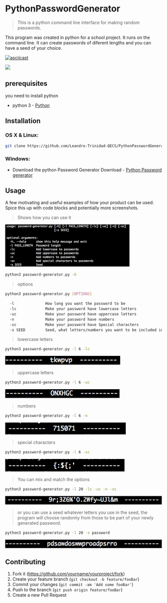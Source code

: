 # PythonPasswordGenerator
> This is a python command line interface for making random passwords.

This program was created in python for a school project. It runs on the command line. It can create passwords of diferent lengths and you can have a seed of your choice.

[![asciicast](https://asciinema.org/a/SengOaNF0rOhfoqdIPfpHR8cb.png)](https://asciinema.org/a/SengOaNF0rOhfoqdIPfpHR8cb)



![](header.png)
## prerequisites
you need to install python
* python 3 - [Python](https://www.python.org/)
## Installation

### OS X & Linux:

```sh
git clone https://github.com/Leandro-Trinidad-QECS/PythonPasswordGenerator.git
```

### Windows:
*  Download the python Password Generator
Download - [Python Password generator](https://github.com/Leandro-Trinidad-QECS/PythonPasswordGenerator/archive/master.zip)

## Usage

A few motivating and useful examples of how your product can be used. Spice this up with code blocks and potentially more screenshots.

> Shows how you can use it


![](data/Usage.png)
```sh
python3 password-generator.py -h
```
> options
```sh
python3 password-generator.py [OPTIONS]
```
```sh
  -l              How long you want the password to be
  -lc             Make your password have lowercase letters
  -uc             Make your password have uppercase letters
  -n              Make your password have numbers
  -sc             Make your password have Special characters
  -s SEED         Seed, what letters/numbers you want to be included in your password

```
> lowercase letters
```sh
python3 password-generator.py -l 6 -lc
```
![](data/lowercase.png)
> uppercase letters
```sh
python3 password-generator.py -l 6 -uc
```
![](data/uppercase.png)
> numbers
```sh
python3 password-generator.py -l 6 -n
```
![](data/numbers.png)
> special characters
```sh
python3 password-generator.py -l 6 -sc
```
![](data/Specialchar.png)




> You can mix and match the options


```sh
python3 password-generator.py -l 20 -lc -uc -n -sc
```
![](data/MixMatch.png)


> or you can use a seed
whatever letters you use in the seed, the program will choose randomly from those to be part of your newly generated password.


```sh
python3 password-generator.py -l 20 -s password
```


![](data/seed.png)
## Contributing

1. Fork it (<https://github.com/yourname/yourproject/fork>)
2. Create your feature branch (`git checkout -b feature/fooBar`)
3. Commit your changes (`git commit -am 'Add some fooBar'`)
4. Push to the branch (`git push origin feature/fooBar`)
5. Create a new Pull Request
